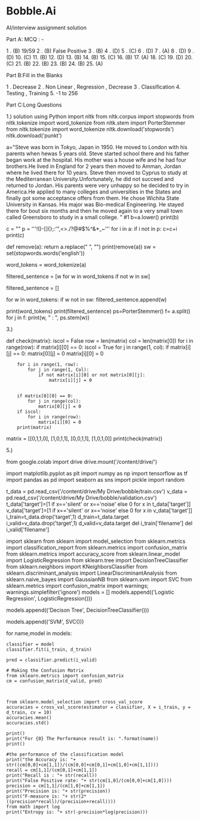 # Bobble.Ai
AI/interview assignment solution

Part A: MCQ : -

1 . (B) 19/59
2 . (B) False Positive
3 . (B)
4 . (D) 
5 . (C)
6 . (D)
7 . (A)
8 . (D)
9 . (D)
10. (C)
11. (B)
12. (D)
13. (B)
14. (B)
15. (C)
16. (B)
17. (A)
18. (C)
19. (D)
20. (C)
21. (B)
22. (B)
23. (B)
24. (B)
25. (A)

Part B:Fill in the Blanks

1 . Decrease
2 . Non Linear , Regression , Decrease
3 . Classification
4.  Testing , Training
5. -1 to 256

Part C:Long Questions

1.) solution using Python
import nltk
from nltk.corpus import stopwords 
from nltk.tokenize import word_tokenize
from nltk.stem import PorterStemmer 
from nltk.tokenize import word_tokenize 
nltk.download('stopwords')
nltk.download('punkt')


a="Steve was born in Tokyo, Japan in 1950. He moved to London with his parents when hewas 5 years old. Steve started school there and his father began work at the hospital. His mother was a house wife and he had four brothers.He lived in England for 2 years then moved to Amman, Jordan where he lived there for 10 years. Steve then moved to Cyprus to study at the Mediterranean University.Unfortunately, he did not succeed and returned to Jordan. His parents were very unhappy so he decided to try in America.He applied to many colleges and universities in the States and finally got some acceptance offers from them. He chose Wichita State University in Kansas. His major was Bio-medical Engineering. He stayed there for bout six months and then he moved again to a very small town called Greensboro to study in a small college. "
#1
b=a.lower()
print(b)

c = ""
p = '''!()-[]{};:'"\,<>./?@#$%^&*_~'''
for i in a:
   if i not in p:
       c=c+i
print(c)

def remove(a): 
    return a.replace(" ", "") 
print(remove(a)) 
sw = set(stopwords.words('english')) 
  
word_tokens = word_tokenize(a) 
  
filtered_sentence = [w for w in word_tokens if not w in sw] 
  
filtered_sentence = [] 
  
for w in word_tokens: 
    if w not in sw:
        filtered_sentence.append(w) 
  
print(word_tokens) 
print(filtered_sentence)
ps=PorterStemmer()
f= a.split()
for j in f: 
    print(w, " : ", ps.stem(w))


3.)

def check(matrix):
        iscol = False
        row = len(matrix)
        col = len(matrix[0])
        for i in range(row):
            if matrix[i][0] == 0:
                iscol = True
            for j in range(1, col):
                if matrix[i][j]  == 0:
                    matrix[0][j] = 0
                    matrix[i][0] = 0

        for i in range(1, row):
            for j in range(1, Col):
                if not matrix[i][0] or not matrix[0][j]:
                    matrix[i][j] = 0


        if matrix[0][0] == 0:
            for j in range(col):
                matrix[0][j] = 0
        if iscol:
            for i in range(row):
                matrix[i][0] = 0
        print(matrix)
matrix = [[0,1,1,0],
[1,0,1,1],
[0,0,1,1],
[1,0,1,0]]
print(check(matrix))

5.)


from google.colab import drive
drive.mount('/content/drive/')

import matplotlib.pyplot as plt
import numpy as np
import tensorflow as tf
import pandas as pd
import seaborn as sns
import pickle
import random

t_data = pd.read_csv('/content/drive/My Drive/bobble/train.csv')
v_data = pd.read_csv('/content/drive/My Drive/bobble/validation.csv')
t_data['target']=[1 if x=='silent' or x=='noise'  else 0 for x in t_data['target']]
v_data['target']=[1 if x=='silent' or x=='noise'  else 0 for x in v_data['target']]
i_train=t_data.drop('target',1)
d_train=t_data.target
i_valid=v_data.drop('target',1)
d_valid=v_data.target
del i_train['filename']
del i_valid['filename']

import sklearn
from sklearn import model_selection
from sklearn.metrics import classification_report
from sklearn.metrics import confusion_matrix
from sklearn.metrics import accuracy_score
from sklearn.linear_model import LogisticRegression
from sklearn.tree import DecisionTreeClassifier
from sklearn.neighbors import KNeighborsClassifier
from sklearn.discriminant_analysis import LinearDiscriminantAnalysis
from sklearn.naive_bayes import GaussianNB
from sklearn.svm import SVC
from sklearn.metrics import confusion_matrix
import warnings; warnings.simplefilter('ignore') 
models = []
models.append(('Logistic Regression', LogisticRegression()))

models.append(('Decison Tree', DecisionTreeClassifier()))

models.append(('SVM', SVC()))

for name,model in models:
    
    
    classifier = model
    classifier.fit(i_train, d_train)

    pred = classifier.predict(i_valid)

    # Making the Confusion Matrix
    from sklearn.metrics import confusion_matrix
    cm = confusion_matrix(d_valid, pred)

   
  
    from sklearn.model_selection import cross_val_score
    accuracies = cross_val_score(estimator = classifier, X = i_train, y = d_train, cv = 10)
    accuracies.mean()
    accuracies.std()
    
    print()
    print("For {0} The Performance result is: ".format(name))
    print()

    #the performance of the classification model
    print("the Accuracy is: "+ str((cm[0,0]+cm[1,1])/(cm[0,0]+cm[0,1]+cm[1,0]+cm[1,1])))
    recall = cm[1,1]/(cm[0,1]+cm[1,1])
    print("Recall is : "+ str(recall))
    print("False Positive rate: "+ str(cm[1,0]/(cm[0,0]+cm[1,0])))
    precision = cm[1,1]/(cm[1,0]+cm[1,1])
    print("Precision is: "+ str(precision))
    print("F-measure is: "+ str(2*((precision*recall)/(precision+recall))))
    from math import log
    print("Entropy is: "+ str(-precision*log(precision)))
